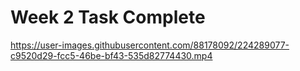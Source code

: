 # Week 2 Task Complete


https://user-images.githubusercontent.com/88178092/224289077-c9520d29-fcc5-46be-bf43-535d82774430.mp4

